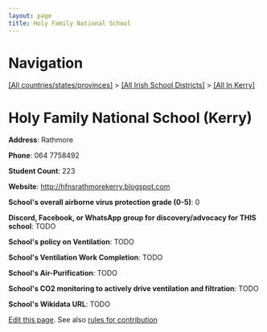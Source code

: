 ```yaml
---
layout: page
title: Holy Family National School
---
```

# Navigation

[[All countries/states/provinces]](../../..) > [[All Irish School Districts]](../..) > [[All In Kerry]](..)

# Holy Family National School (Kerry)

**Address**: Rathmore

**Phone**: 064 7758492

**Student Count**: 223

**Website**: <http://hfnsrathmorekerry.blogspot.com>

**School's overall airborne virus protection grade (0-5)**: 0

**Discord, Facebook, or WhatsApp group for discovery/advocacy for THIS school**: TODO

**School's policy on Ventilation**: TODO

**School's Ventilation Work Completion**: TODO

**School's Air-Purification**: TODO

**School's CO2 monitoring to actively drive ventilation and filtration**: TODO

**School's Wikidata URL**: TODO


[Edit this page](https://github.com/ventilate-schools/Ireland/edit/main/./Kerry/Holy_Family_National_School.md). See also [rules for contribution](../../../contribution-rules/)